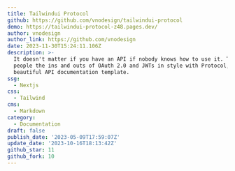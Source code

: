 ```yaml
---
title: Tailwindui Protocol
github: https://github.com/vnodesign/tailwindui-protocol
demo: https://tailwindui-protocol-z48.pages.dev/
author: vnodesign
author_link: https://github.com/vnodesign
date: 2023-11-30T15:24:11.106Z
description: >-
  It doesn't matter if you have an API if nobody knows how to use it. Teach
  people the ins and outs of OAuth 2.0 and JWTs in style with Protocol, a
  beautiful API documentation template.
ssg:
  - Nextjs
css:
  - Tailwind
cms:
  - Markdown
category:
  - Documentation
draft: false
publish_date: '2023-05-09T17:59:07Z'
update_date: '2023-10-16T18:13:42Z'
github_star: 11
github_fork: 10
---
```


